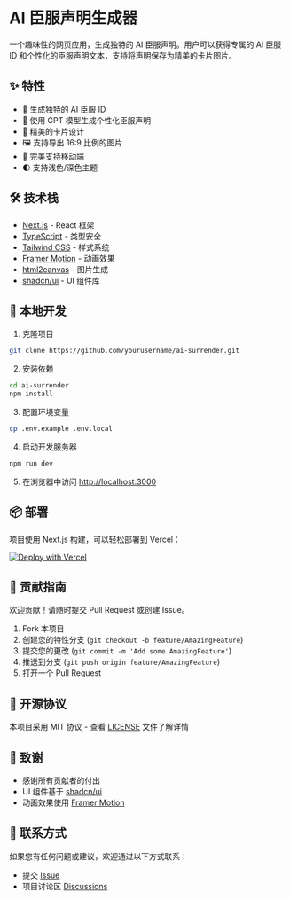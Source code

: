 # AI 臣服声明生成器

一个趣味性的网页应用，生成独特的 AI 臣服声明。用户可以获得专属的 AI 臣服 ID 和个性化的臣服声明文本，支持将声明保存为精美的卡片图片。

## ✨ 特性

- 🤖 生成独特的 AI 臣服 ID
- 📝 使用 GPT 模型生成个性化臣服声明
- 🎨 精美的卡片设计
- 🖼️ 支持导出 16:9 比例的图片
- 📱 完美支持移动端
- 🌓 支持浅色/深色主题

## 🛠️ 技术栈

- [Next.js](https://nextjs.org/) - React 框架
- [TypeScript](https://www.typescriptlang.org/) - 类型安全
- [Tailwind CSS](https://tailwindcss.com/) - 样式系统
- [Framer Motion](https://www.framer.com/motion/) - 动画效果
- [html2canvas](https://html2canvas.hertzen.com/) - 图片生成
- [shadcn/ui](https://ui.shadcn.com/) - UI 组件库

## 🚀 本地开发

1. 克隆项目
```bash
git clone https://github.com/yourusername/ai-surrender.git
```

2. 安装依赖
```bash
cd ai-surrender
npm install
```

3. 配置环境变量
```bash
cp .env.example .env.local
```

4. 启动开发服务器
```bash
npm run dev
```

5. 在浏览器中访问 [http://localhost:3000](http://localhost:3000)

## 📦 部署

项目使用 Next.js 构建，可以轻松部署到 Vercel：

[![Deploy with Vercel](https://vercel.com/button)](https://vercel.com/new/clone?repository-url=https://github.com/yourusername/ai-surrender)

## 🤝 贡献指南

欢迎贡献！请随时提交 Pull Request 或创建 Issue。

1. Fork 本项目
2. 创建您的特性分支 (`git checkout -b feature/AmazingFeature`)
3. 提交您的更改 (`git commit -m 'Add some AmazingFeature'`)
4. 推送到分支 (`git push origin feature/AmazingFeature`)
5. 打开一个 Pull Request

## 📝 开源协议

本项目采用 MIT 协议 - 查看 [LICENSE](LICENSE) 文件了解详情

## 🙏 致谢

- 感谢所有贡献者的付出
- UI 组件基于 [shadcn/ui](https://ui.shadcn.com/)
- 动画效果使用 [Framer Motion](https://www.framer.com/motion/)

## 📮 联系方式

如果您有任何问题或建议，欢迎通过以下方式联系：

- 提交 [Issue](https://github.com/yourusername/ai-surrender/issues)
- 项目讨论区 [Discussions](https://github.com/yourusername/ai-surrender/discussions)
